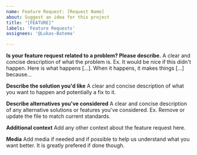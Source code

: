 ```yaml
---
name: Feature Request: [Request Name]
about: Suggest an idea for this project
title: "[FEATURE]"
labels: 'Feature Requests'
assignees: '@Lukas-Batema'

---
```


**Is your feature request related to a problem? Please describe.**
A clear and concise description of what the problem is. Ex. It would be nice if this didn't happen. Here is what happens [...]. When it happens, it makes things [...] because...

**Describe the solution you'd like**
A clear and concise description of what you want to happen and potentially a fix to it.

**Describe alternatives you've considered**
A clear and concise description of any alternative solutions or features you've considered. Ex. Remove or update the file to match current standards.

**Additional context**
Add any other context about the feature request here.

**Media**
Add media if needed and if possible to help us understand what you want better. It is greatly prefered if done though. 

